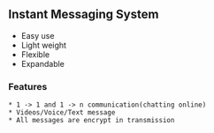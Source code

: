 ## Instant Messaging System
 * Easy use
 * Light weight
 * Flexible
 * Expandable

### Features
	* 1 -> 1 and 1 -> n communication(chatting online)
	* Videos/Voice/Text message
	* All messages are encrypt in transmission
